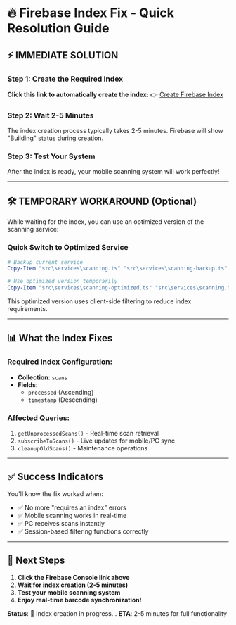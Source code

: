 # 🔥 Firebase Index Fix - Quick Resolution Guide

## ⚡ IMMEDIATE SOLUTION

### Step 1: Create the Required Index
**Click this link to automatically create the index:**
👉 [Create Firebase Index](https://console.firebase.google.com/v1/r/project/pricemaster-4a611/firestore/indexes?create_composite=Ck9wcm9qZWN0cy9wcmljZW1hc3Rlci00YTYxMS9kYXRhYmFzZXMvKGRlZmF1bHQpL2NvbGxlY3Rpb25Hcm91cHMvc2NhbnMvaW5kZXhlcy9fEAEaDQoJcHJvY2Vzc2VkEAEaDQoJdGltZXN0YW1wEAIaDAoIX19uYW1lX18QAg)

### Step 2: Wait 2-5 Minutes
The index creation process typically takes 2-5 minutes. Firebase will show "Building" status during creation.

### Step 3: Test Your System
After the index is ready, your mobile scanning system will work perfectly!

---

## 🛠 TEMPORARY WORKAROUND (Optional)

While waiting for the index, you can use an optimized version of the scanning service:

### Quick Switch to Optimized Service
```powershell
# Backup current service
Copy-Item "src\services\scanning.ts" "src\services\scanning-backup.ts"

# Use optimized version temporarily  
Copy-Item "src\services\scanning-optimized.ts" "src\services\scanning.ts"
```

This optimized version uses client-side filtering to reduce index requirements.

---

## 📊 What the Index Fixes

### Required Index Configuration:
- **Collection**: `scans`
- **Fields**: 
  - `processed` (Ascending)
  - `timestamp` (Descending)

### Affected Queries:
1. `getUnprocessedScans()` - Real-time scan retrieval
2. `subscribeToScans()` - Live updates for mobile/PC sync
3. `cleanupOldScans()` - Maintenance operations

---

## ✅ Success Indicators

You'll know the fix worked when:
- ✅ No more "requires an index" errors
- ✅ Mobile scanning works in real-time
- ✅ PC receives scans instantly
- ✅ Session-based filtering functions correctly

---

## 🎯 Next Steps

1. **Click the Firebase Console link above**
2. **Wait for index creation (2-5 minutes)**  
3. **Test your mobile scanning system**
4. **Enjoy real-time barcode synchronization!**

**Status**: 🔄 Index creation in progress...
**ETA**: 2-5 minutes for full functionality
